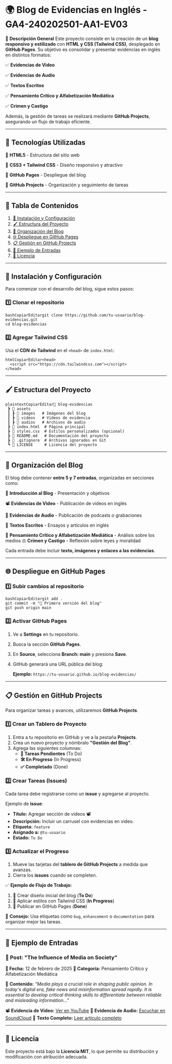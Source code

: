 # 🌍 Blog de Evidencias en Inglés - GA4-240202501-AA1-EV03

📢 **Descripción General**
Este proyecto consiste en la creación de un **blog responsivo y estilizado** con **HTML y CSS (Tailwind CSS)**, desplegado en **GitHub Pages**. Su objetivo es consolidar y presentar evidencias en inglés en distintos formatos:

✅ **Evidencias de Video**

✅ **Evidencias de Audio**

✅ **Textos Escritos**

✅ **Pensamiento Crítico y Alfabetización Mediática**

✅ **Crimen y Castigo**

Además, la gestión de tareas se realizará mediante **GitHub Projects**, asegurando un flujo de trabajo eficiente.

------

## 📌 Tecnologías Utilizadas

🔹 **HTML5** - Estructura del sitio web

🔹 **CSS3 + Tailwind CSS** - Diseño responsivo y atractivo

🔹 **GitHub Pages** - Despliegue del blog

🔹 **GitHub Projects** - Organización y seguimiento de tareas

------

## 📑 Tabla de Contenidos

1. [🚀 Instalación y Configuración](#-instalación-y-configuración)
2. [🖌 Estructura del Proyecto](#-estructura-del-proyecto)
3. [📂 Organización del Blog](#-organización-del-blog)
4. [🌐 Despliegue en GitHub Pages](#-despliegue-en-github-pages)
5. [📋 Gestión en GitHub Projects](#-gestión-en-github-projects)
6. [📌 Ejemplo de Entradas](#-ejemplo-de-entradas)
7. [📄 Licencia](#-licencia)

------

## 🚀 Instalación y Configuración

Para comenzar con el desarrollo del blog, sigue estos pasos:

### 1️⃣ Clonar el repositorio

```
bashCopiarEditargit clone https://github.com/tu-usuario/blog-evidencias.git
cd blog-evidencias
```

### 2️⃣ Agregar Tailwind CSS

Usa el **CDN de Tailwind** en el `<head>` de `index.html`:

```
htmlCopiarEditar<head>
  <script src="https://cdn.tailwindcss.com"></script>
</head>
```

------

## 🖌 Estructura del Proyecto

```
plaintextCopiarEditar📂 blog-evidencias
 ┣ 📂 assets
 ┃ ┣ 📂 images   # Imágenes del blog
 ┃ ┣ 📂 videos   # Videos de evidencia
 ┃ ┣ 📂 audios   # Archivos de audio
 ┣ 📜 index.html  # Página principal
 ┣ 📜 styles.css  # Estilos personalizados (opcional)
 ┣ 📜 README.md   # Documentación del proyecto
 ┣ 📜 .gitignore  # Archivos ignorados en Git
 ┗ 📜 LICENSE     # Licencia del proyecto
```

------

## 📂 Organización del Blog

El blog debe contener **entre 5 y 7 entradas**, organizadas en secciones como:

📌 **Introducción al Blog** - Presentación y objetivos

📽️ **Evidencias de Video** - Publicación de videos en inglés

🎤 **Evidencias de Audio** - Publicación de podcasts o grabaciones

📝 **Textos Escritos** - Ensayos y artículos en inglés

🧠 **Pensamiento Crítico y Alfabetización Mediática** - Análisis sobre los medios
⚖️ **Crimen y Castigo** - Reflexión sobre leyes y moralidad

Cada entrada debe incluir **texto, imágenes y enlaces a las evidencias**.

------

## 🌐 Despliegue en GitHub Pages

### 1️⃣ Subir cambios al repositorio

```
bashCopiarEditargit add .
git commit -m "🚀 Primera versión del blog"
git push origin main
```

### 2️⃣ Activar GitHub Pages

1. Ve a **Settings** en tu repositorio.

2. Busca la sección **GitHub Pages**.

3. En **Source**, selecciona **Branch: main** y presiona **Save**.

4. GitHub generará una URL pública del blog:

   **Ejemplo:** `https://tu-usuario.github.io/blog-evidencias/`

------

## 📋 Gestión en GitHub Projects

Para organizar tareas y avances, utilizaremos **GitHub Projects**.

### 1️⃣ Crear un Tablero de Proyecto

1. Entra a tu repositorio en GitHub y ve a la pestaña **Projects**.
2. Crea un nuevo proyecto y nómbralo **"Gestión del Blog"**.
3. Agrega las siguientes columnas:
   - **📌 Tareas Pendientes** (To Do)
   - **🛠 En Progreso** (In Progress)
   - **✅ Completado** (Done)

### 2️⃣ Crear Tareas (Issues)

Cada tarea debe registrarse como un **issue** y agregarse al proyecto.

Ejemplo de **issue**:

- **Título:** Agregar sección de videos 📽️
- **Descripción:** Incluir un carrusel con evidencias en video.
- **Etiqueta:** `feature`
- **Asignado a:** `@tu-usuario`
- **Estado:** `To Do`

### 3️⃣ Actualizar el Progreso

1. Mueve las tarjetas del **tablero de GitHub Projects** a medida que avanzas.
2. Cierra los **issues** cuando se completen.

✅ **Ejemplo de Flujo de Trabajo:**

1. 🎯 Crear diseño inicial del blog (**To Do**)
2. 🎨 Aplicar estilos con Tailwind CSS (**In Progress**)
3. 🚀 Publicar en GitHub Pages (**Done**)

📌 **Consejo:** Usa etiquetas como `bug`, `enhancement` o `documentation` para organizar mejor las tareas.

------

## 📌 Ejemplo de Entradas

### 📌 Post: "The Influence of Media on Society"

**📅 Fecha:** 12 de febrero de 2025
**📂 Categoría:** Pensamiento Crítico y Alfabetización Mediática

📖 **Contenido:**
*"Media plays a crucial role in shaping public opinion. In today's digital era, fake news and misinformation spread rapidly. It is essential to develop critical thinking skills to differentiate between reliable and misleading information..."*

📽️ **Evidencia de Video:** [Ver en YouTube](https://youtube.com)
🎤 **Evidencia de Audio:** [Escuchar en SoundCloud](https://soundcloud.com)
📝 **Texto Completo:** [Leer artículo completo](#)

------

## 📄 Licencia

Este proyecto está bajo la **Licencia MIT**, lo que permite su distribución y modificación con atribución adecuada.